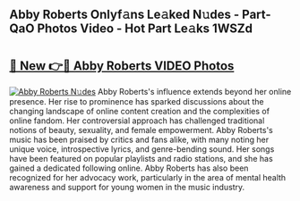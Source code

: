 ## Abby Roberts Onlyf𝚊ns Le𝚊ked N𝚞des - Part-QaO Photos Video - Hot Part Le𝚊ks 1WSZd

# <h2><a href="http://ab4446.deff.icu/?id=Abby+Roberts">🔗 New 👉🔴 Abby Roberts VIDEO Photos</a></h2>

[![Abby Roberts N𝚞des](https://i.imgur.com/rIISA9y.gif)](http://ab4446.deff.icu/?id=Abby+Roberts)
Abby Roberts's influence extends beyond her online presence. Her rise to prominence has sparked discussions about the changing landscape of online content creation and the complexities of online fandom. Her controversial approach has challenged traditional notions of beauty, sexuality, and female empowerment. Abby Roberts's music has been praised by critics and fans alike, with many noting her unique voice, introspective lyrics, and genre-bending sound. Her songs have been featured on popular playlists and radio stations, and she has gained a dedicated following online. Abby Roberts has also been recognized for her advocacy work, particularly in the area of mental health awareness and support for young women in the music industry.
